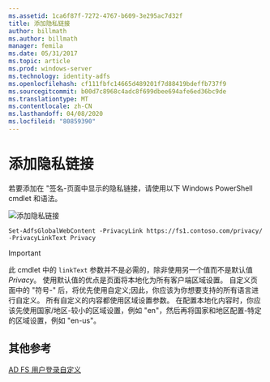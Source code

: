 ```yaml
---
ms.assetid: 1ca6f87f-7272-4767-b609-3e295ac7d32f
title: 添加隐私链接
author: billmath
ms.author: billmath
manager: femila
ms.date: 05/31/2017
ms.topic: article
ms.prod: windows-server
ms.technology: identity-adfs
ms.openlocfilehash: cf111fbfc14665d489201f7d88419bdeffb737f9
ms.sourcegitcommit: b00d7c8968c4adc8f699dbee694afe6ed36bc9de
ms.translationtype: MT
ms.contentlocale: zh-CN
ms.lasthandoff: 04/08/2020
ms.locfileid: "80859390"
---
```

# <a name="add-privacy-link"></a>添加隐私链接 


若要添加在 "签名\-页面中显示的隐私链接，请使用以下 Windows PowerShell cmdlet 和语法。  

![添加隐私链接](media/AD-FS-user-sign-in-customization/ADFS_Blue_Custom2.png) 
  
 
`Set-AdfsGlobalWebContent -PrivacyLink https://fs1.contoso.com/privacy/ -PrivacyLinkText Privacy`  
 
  
> [!IMPORTANT]  
> 此 cmdlet 中的 `linkText` 参数并不是必需的，除非使用另一个值而不是默认值 *Privacy*。 使用默认值的优点是页面将本地化为所有客户端区域设置。 自定义页面中的 "符号\-" 后，将优先使用自定义;因此，你应该为你想要支持的所有语言进行自定义。 所有自定义的内容都使用区域设置参数。 在配置本地化内容时，你应该先使用国家/地区\-较小的区域设置，例如 "en"，然后再将国家和地区配置\-特定的区域设置，例如 "en\-us"。  

## <a name="additional-references"></a>其他参考 
[AD FS 用户登录自定义](AD-FS-user-sign-in-customization.md)  
